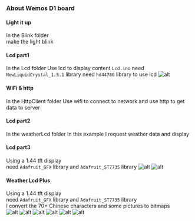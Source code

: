 ### About Wemos D1 board
#### Light it up
In the Blink folder     
make the light blink
#### Lcd part1
In the Lcd folder
Use lcd to display content 
`Lcd.ino` need `NewLiquidCrystal_1.5.1` library
need `hd44780` library to use lcd
![alt](https://github.com/zxj17815/wemos_board/blob/main/picture/lcd1/lcd1.jpeg)
#### WiFi & http
In the HttpClient folder
Use wifi to connect to network and use http to get data to server        
#### Lcd part2
In the weatherLcd folder
In this example I request weather data and display
#### Lcd part3
Using a 1.44 tft display        
need `Adafruit_GFX` library and `Adafruit_ST7735` library
![alt](https://github.com/zxj17815/wemos_board/blob/main/picture/lcd3/wemos.jpeg)
![alt](https://github.com/zxj17815/wemos_board/blob/main/picture/lcd3/tft.jpeg)
#### Weather Lcd Plus
Using a 1.44 tft display        
need `Adafruit_GFX` library and `Adafruit_ST7735` library      
I convert the 70+ Chinese characters and some pictures to bitmaps    
![alt](https://github.com/zxj17815/wemos_board/blob/main/picture/weatherLcdPlus/4.jpg)
![alt](https://github.com/zxj17815/wemos_board/blob/main/picture/weatherLcdPlus/pin.jpg)
![alt](https://github.com/zxj17815/wemos_board/blob/main/picture/weatherLcdPlus/con.jpg)
![alt](https://github.com/zxj17815/wemos_board/blob/main/picture/weatherLcdPlus/1.jpg)
![alt](https://github.com/zxj17815/wemos_board/blob/main/picture/weatherLcdPlus/2.jpg)
![alt](https://github.com/zxj17815/wemos_board/blob/main/picture/weatherLcdPlus/3.jpg)